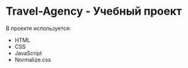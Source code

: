# Travel-Agency - Учебный проект 
В проекте используется:
- HTML
- CSS
- JavaScript
- Normalize.css
